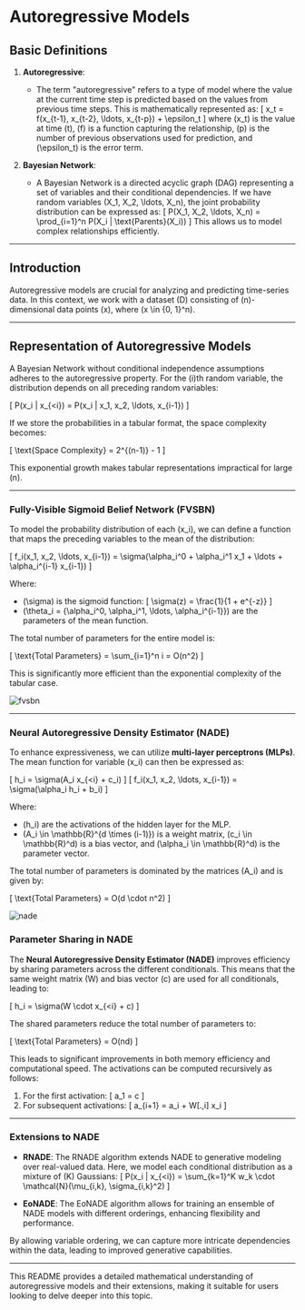 # Autoregressive Models

## Basic Definitions

1. **Autoregressive**:
   - The term "autoregressive" refers to a type of model where the value at the current time step is predicted based on the values from previous time steps. This is mathematically represented as:
     \[
     x_t = f(x_{t-1}, x_{t-2}, \ldots, x_{t-p}) + \epsilon_t
     \]
     where \(x_t\) is the value at time \(t\), \(f\) is a function capturing the relationship, \(p\) is the number of previous observations used for prediction, and \(\epsilon_t\) is the error term.

2. **Bayesian Network**:
   - A Bayesian Network is a directed acyclic graph (DAG) representing a set of variables and their conditional dependencies. If we have random variables \(X_1, X_2, \ldots, X_n\), the joint probability distribution can be expressed as:
     \[
     P(X_1, X_2, \ldots, X_n) = \prod_{i=1}^n P(X_i | \text{Parents}(X_i))
     \]
     This allows us to model complex relationships efficiently.

---

## Introduction

Autoregressive models are crucial for analyzing and predicting time-series data. In this context, we work with a dataset \(D\) consisting of \(n\)-dimensional data points \(x\), where \(x \in \{0, 1\}^n\).

---

## Representation of Autoregressive Models

A Bayesian Network without conditional independence assumptions adheres to the autoregressive property. For the \(i\)th random variable, the distribution depends on all preceding random variables:

\[
P(x_i | x_{<i}) = P(x_i | x_1, x_2, \ldots, x_{i-1})
\]

If we store the probabilities in a tabular format, the space complexity becomes:

\[
\text{Space Complexity} = 2^{(n-1)} - 1
\]

This exponential growth makes tabular representations impractical for large \(n\).

---

### Fully-Visible Sigmoid Belief Network (FVSBN)

To model the probability distribution of each \(x_i\), we can define a function that maps the preceding variables to the mean of the distribution:

\[
f_i(x_1, x_2, \ldots, x_{i-1}) = \sigma(\alpha_i^0 + \alpha_i^1 x_1 + \ldots + \alpha_i^{i-1} x_{i-1})
\]

Where:
- \(\sigma\) is the sigmoid function:
  \[
  \sigma(z) = \frac{1}{1 + e^{-z}}
  \]
- \(\theta_i = \{\alpha_i^0, \alpha_i^1, \ldots, \alpha_i^{i-1}\}\) are the parameters of the mean function.

The total number of parameters for the entire model is:

\[
\text{Total Parameters} = \sum_{i=1}^n i = O(n^2)
\]

This is significantly more efficient than the exponential complexity of the tabular case.

![fvsbn](https://github.com/user-attachments/assets/1b67204d-584a-44dc-ab8a-1d0bb6a851ff)

---

### Neural Autoregressive Density Estimator (NADE)

To enhance expressiveness, we can utilize **multi-layer perceptrons (MLPs)**. The mean function for variable \(x_i\) can then be expressed as:

\[
h_i = \sigma(A_i x_{<i} + c_i)
\]
\[
f_i(x_1, x_2, \ldots, x_{i-1}) = \sigma(\alpha_i h_i + b_i)
\]

Where:
- \(h_i\) are the activations of the hidden layer for the MLP.
- \(A_i \in \mathbb{R}^{d \times (i-1)}\) is a weight matrix, \(c_i \in \mathbb{R}^d\) is a bias vector, and \(\alpha_i \in \mathbb{R}^d\) is the parameter vector.

The total number of parameters is dominated by the matrices \(A_i\) and is given by:

\[
\text{Total Parameters} = O(d \cdot n^2)
\]

![nade](https://github.com/user-attachments/assets/8fa897c6-5d26-4c66-bb38-cfcd216607d3)

### Parameter Sharing in NADE

The **Neural Autoregressive Density Estimator (NADE)** improves efficiency by sharing parameters across the different conditionals. This means that the same weight matrix \(W\) and bias vector \(c\) are used for all conditionals, leading to:

\[
h_i = \sigma(W \cdot x_{<i} + c)
\]

The shared parameters reduce the total number of parameters to:

\[
\text{Total Parameters} = O(nd)
\]

This leads to significant improvements in both memory efficiency and computational speed. The activations can be computed recursively as follows:

1. For the first activation:
   \[
   a_1 = c
   \]
2. For subsequent activations:
   \[
   a_{i+1} = a_i + W[.,i] x_i
   \]

---

### Extensions to NADE

- **RNADE**: The RNADE algorithm extends NADE to generative modeling over real-valued data. Here, we model each conditional distribution as a mixture of \(K\) Gaussians:
  \[
  P(x_i | x_{<i}) = \sum_{k=1}^K w_k \cdot \mathcal{N}(\mu_{i,k}, \sigma_{i,k}^2)
  \]

- **EoNADE**: The EoNADE algorithm allows for training an ensemble of NADE models with different orderings, enhancing flexibility and performance.

By allowing variable ordering, we can capture more intricate dependencies within the data, leading to improved generative capabilities.

---

This README provides a detailed mathematical understanding of autoregressive models and their extensions, making it suitable for users looking to delve deeper into this topic.
